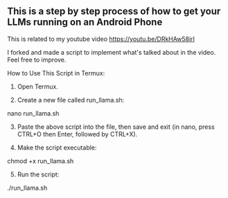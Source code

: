 ## This is a step by step process of how to get your LLMs running on an Android Phone

This is related to my youtube video
https://youtu.be/DRkHAw58irI

I forked and made a script to implement what's talked about in the video.  Feel free to improve.

How to Use This Script in Termux:

1. Open Termux.


2. Create a new file called run_llama.sh:

nano run_llama.sh


3. Paste the above script into the file, then save and exit (in nano, press CTRL+O then Enter, followed by CTRL+X).


4. Make the script executable:

chmod +x run_llama.sh


5. Run the script:

./run_llama.sh
